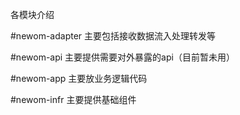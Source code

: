 各模块介绍

#newom-adapter
主要包括接收数据流入处理转发等

#newom-api
主要提供需要对外暴露的api（目前暂未用）

#newom-app
主要放业务逻辑代码

#newom-infr
主要提供基础组件


